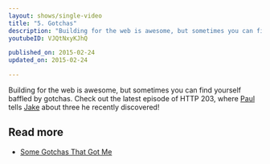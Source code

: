 ```yaml
---
layout: shows/single-video
title: "5. Gotchas"
description: "Building for the web is awesome, but sometimes you can find yourself baffled by gotchas. Check out the latest episode of HTTP 203, where Paul tells Jake about three he recently discovered!"
youtubeID: VJQtNxyKJhQ

published_on: 2015-02-24
updated_on: 2015-02-24

---
```


Building for the web is awesome, but sometimes you can find yourself baffled by gotchas. Check out the latest episode of HTTP 203, where [Paul](https://twitter.com/aerotwist) tells [Jake](https://twitter.com/jaffathecake) about three he recently discovered!

## Read more

* [Some Gotchas That Got Me](http://aerotwist.com/blog/some-gotchas-that-got-me/)
